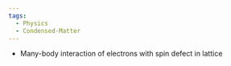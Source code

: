 ```yaml
---
tags:
  - Physics
  - Condensed-Matter
---
```

- Many-body interaction of electrons with spin defect in lattice